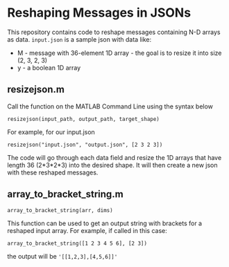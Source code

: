 # Reshaping Messages in JSONs

This repository contains code to reshape messages containing N-D arrays as data. ```input.json``` is a sample json with data like:
- M - message with 36-element 1D array - the goal is to resize it into size (2, 3, 2, 3)
- y - a boolean 1D array

## resizejson.m
Call the function on the MATLAB Command Line using the syntax below 
```
resizejson(input_path, output_path, target_shape)
```
For example, for our input.json
```
resizejson("input.json", "output.json", [2 3 2 3])
```
The code will go through each data field and resize the 1D arrays that have length 36 (2\*3\*2\*3) into the desired shape. It will then create a new json with these reshaped messages.

## array_to_bracket_string.m
```
array_to_bracket_string(arr, dims)
```
This function can be used to get an output string with brackets for a reshaped input array. For example, if called in this case:
```
array_to_bracket_string([1 2 3 4 5 6], [2 3])
```
the output will be
``` '[[1,2,3],[4,5,6]]' ```

